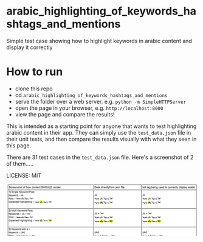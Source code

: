 # arabic_highlighting_of_keywords_hashtags_and_mentions
Simple test case showing how to highlight keywords in arabic content and display it correctly

# How to run 
- clone this repo
- cd `arabic_highlighting_of_keywords_hashtags_and_mentions`
- serve the folder over a web server. e.g. `python -m SimpleHTTPServer`
- open the page in your browser, e.g. `http://localhost:8000`
- view the page and compare the results!

This is intended as a starting point for anyone that wants to test highlighting arabic content in their app. They can simply use the `test_data.json` file in their unit tests, and then compare the results visually with what they seen in this page.

There are 31 test cases in the `test_data.json` file. Here's a screenshot of 2 of them.....

LICENSE: MIT

![](screenshot.png)
